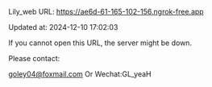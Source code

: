 Lily_web URL: https://ae6d-61-165-102-156.ngrok-free.app

Updated at: 2024-12-10 17:02:03

If you cannot open this URL, the server might be down.

Please contact: 

goley04@foxmail.com Or Wechat:GL_yeaH